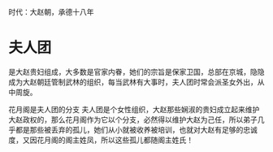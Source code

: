 
时代：大赵朝，承德十八年

# 夫人团
是大赵贵妇组成，大多数是官家内眷，她们的宗旨是保家卫国，总部在京城，隐隐成为大赵朝廷管制武林的组织，每当武林有大事时，夫人团时常会派圣女外出，从中周旋。

花月阁是夫人团的分支
夫人团是个女性组织，大赵那些娴淑的贵妇成立起来维护大赵政权的，那么花月阁作为它以个分支，必然得以维护大赵为己任，所以弟子几乎都是那些被丢弃的孤儿，她们从小就被收养被培训，也就对大赵有足够的忠诚度，又因花月阁的阁主姓凤，所以这些孤儿都随阁主姓氏！